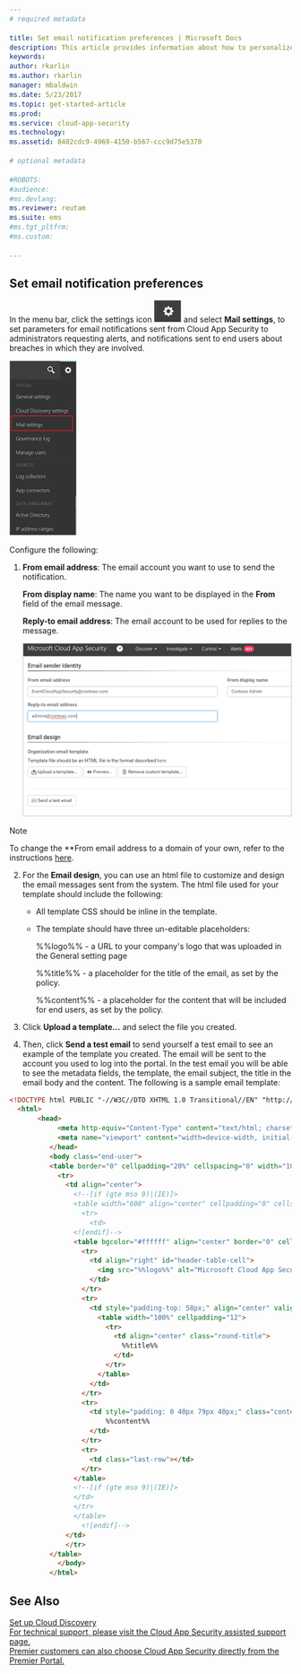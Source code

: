```yaml
---
# required metadata

title: Set email notification preferences | Microsoft Docs
description: This article provides information about how to personalize the email notifications sent by Cloud App Security.
keywords:
author: rkarlin
ms.author: rkarlin
manager: mbaldwin
ms.date: 5/23/2017
ms.topic: get-started-article
ms.prod:
ms.service: cloud-app-security
ms.technology:
ms.assetid: 8402cdc9-4969-4150-b567-ccc9d75e5370

# optional metadata

#ROBOTS:
#audience:
#ms.devlang:
ms.reviewer: reutam
ms.suite: ems
#ms.tgt_pltfrm:
#ms.custom:

---
```



##  <a name="mailsettings"></a> Set email notification preferences  
In the menu bar, click the settings icon ![settings icon](./media/settings-icon.png "settings icon") and select **Mail settings**, to set parameters for email notifications sent from Cloud App Security to administrators requesting alerts, and notifications sent to end users about breaches in which they are involved.  
  
![mail setting menu](./media/mail-setting-menu.png "mail setting menu")  
  
Configure the following:  
  
1.  **From email address**: The email account you want to use to send the notification.  
  
     **From display name**: The name you want to be displayed in the **From** field of the email message.  
  
     **Reply-to email address**: The email account to be used for replies to the message.  
  
     ![mail settings config](./media/mail-settings-config.png "mail settings config")  

  >[!NOTE]
  >To change the **From email address to a domain of your own, refer to the instructions [here](https://mandrill.zendesk.com/hc/articles/205582277-How-do-I-add-DNS-records-for-my-sending-domains-).
  
2.  For the **Email design**, you can use an html file to customize and design the email messages sent from the system. The html file used for your template should include the following:  
  
    -   All template CSS should be inline in the template.  
  
    -   The template should have three un-editable placeholders:  
  
         %%logo%% - a URL to your company's logo that was uploaded in the General setting page  
  
         %%title%% - a placeholder for the title of the email, as set by the policy.  

         %%content%% - a placeholder for the content that will be included for end users, as set by the policy.  
     
3.  Click **Upload a template...** and select the file you created. 

4. Then, click **Send a test email** to send yourself a test email to see an example of the template you created. The email will be sent to the account you used to log into the portal. In the test email you will be able to see the metadata fields, the template, the email subject, the title in the email body and the content.  The following is a sample email template: 



```html
<!DOCTYPE html PUBLIC "-//W3C//DTD XHTML 1.0 Transitional//EN" "http://www.w3.org/TR/xhtml1/DTD/xhtml1-transitional.dtd">
  <html>  
       <head>  
            <meta http-equiv="Content-Type" content="text/html; charset=UTF-8"/>  
            <meta name="viewport" content="width=device-width, initial-scale=1.0"/>  
          </head>  
          <body class="end-user">  
          <table border="0" cellpadding="20%" cellspacing="0" width="100%" id="background-table">  
            <tr>  
              <td align="center">  
                <!--[if (gte mso 9)|(IE)]>  
                <table width="600" align="center" cellpadding="0" cellspacing="0" border="0">  
                  <tr>  
                    <td>  
                <![endif]-->  
                <table bgcolor="#ffffff" align="center" border="0" cellpadding="0" cellspacing="0" style="padding-bottom: 40px;" id="container-table">  
                  <tr>  
                    <td align="right" id="header-table-cell">  
                      <img src="%%logo%%" alt="Microsoft Cloud App Security" id="org-logo" />  
                    </td>  
                  </tr>  
                  <tr>  
                    <td style="padding-top: 58px;" align="center" valign="top">  
                      <table width="100%" cellpadding="12">  
                        <tr>  
                          <td align="center" class="round-title">  
                            %%title%%  
                          </td>  
                        </tr>  
                      </table>  
                    </td>  
                  </tr>  
                  <tr>  
                    <td style="padding: 0 40px 79px 40px;" class="content-table-cell" align="left" valign="top">  
                        %%content%%  
                    </td>  
                  </tr>  
                  <tr>  
                    <td class="last-row"></td>  
                  </tr>  
                </table>  
                <!--[if (gte mso 9)|(IE)]>  
                </td>  
                </tr>  
                </table>  
                  <![endif]-->  
              </td>  
              </tr>  
          </table>  
            </body>  
          </html>  
   ```
  

  
  

  
    
## See Also  
[Set up Cloud Discovery](set-up-cloud-discovery.md)   
[For technical support, please visit the Cloud App Security assisted support page.](http://support.microsoft.com/oas/default.aspx?prid=16031)   
[Premier customers can also choose Cloud App Security directly from the Premier Portal.](https://premier.microsoft.com/)  
  
  